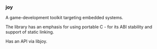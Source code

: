 ### joy

A game-development toolkit targeting embedded systems.

The library has an emphasis for using portable C - for its ABI stability and
support of static linking.

Has an API via libjoy.

